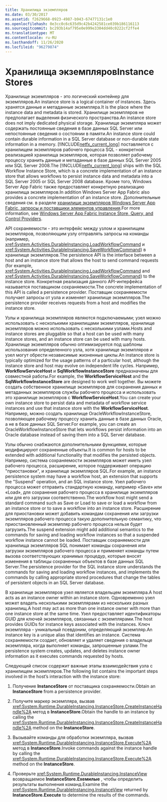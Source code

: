 ```yaml
---
title: Хранилища экземпляров
ms.date: 03/30/2017
ms.assetid: f2629668-0923-4987-b943-67477131c1e0
ms.openlocfilehash: 0e3cc0c6c635d9c42b4242581ce039b186116113
ms.sourcegitcommit: bc293b14af795e0e999e3304dd40c0222cf2ffe4
ms.translationtype: MT
ms.contentlocale: ru-RU
ms.lasthandoff: 11/26/2020
ms.locfileid: "96279874"
---
```

# <a name="instance-stores"></a><span data-ttu-id="43f4d-102">Хранилища экземпляров</span><span class="sxs-lookup"><span data-stu-id="43f4d-102">Instance Stores</span></span>

<span data-ttu-id="43f4d-103">Хранилище экземпляров - это логический контейнер для экземпляров.</span><span class="sxs-lookup"><span data-stu-id="43f4d-103">An instance store is a logical container of instances.</span></span> <span data-ttu-id="43f4d-104">Здесь хранятся данные и метаданные экземпляра.</span><span class="sxs-lookup"><span data-stu-id="43f4d-104">It is the place where the instance data and metadata is stored.</span></span> <span data-ttu-id="43f4d-105">Хранилище экземпляров не предполагает выделения физического пространства.</span><span class="sxs-lookup"><span data-stu-id="43f4d-105">An instance store does not imply dedicated physical storage.</span></span> <span data-ttu-id="43f4d-106">Хранилище экземпляра может содержать постоянные сведения в базе данных SQL Server или непостоянные сведения о состоянии в памяти.</span><span class="sxs-lookup"><span data-stu-id="43f4d-106">An instance store could contain durable information in a SQL Server database or non-durable state information in a memory.</span></span> <span data-ttu-id="43f4d-107">[!INCLUDE[netfx_current_long](../../../includes/netfx-current-long-md.md)] поставляется с хранилищем экземпляров рабочего процесса SQL - конкретной реализацией хранилища экземпляров, которая позволяет рабочему процессу хранить данные и метаданные в базе данных SQL Server 2005 или SQL Server 2008.</span><span class="sxs-lookup"><span data-stu-id="43f4d-107">The [!INCLUDE[netfx_current_long](../../../includes/netfx-current-long-md.md)] ships with the SQL Workflow Instance Store, which is a concrete implementation of an instance store that allows workflows to persist instance data and metadata into a SQL Server 2005 or SQL Server 2008 database.</span></span> <span data-ttu-id="43f4d-108">Кроме того, Windows Server App Fabric также предоставляет конкретную реализацию хранилища экземпляров.</span><span class="sxs-lookup"><span data-stu-id="43f4d-108">In addition Windows Server App Fabric also provides a concrete implementation of an instance store.</span></span> <span data-ttu-id="43f4d-109">Дополнительные сведения см. в разделе [хранилище экземпляров Windows Server App Fabric, запросы и поставщики элементов управления](/previous-versions/appfabric/ff383417(v=azure.10)).</span><span class="sxs-lookup"><span data-stu-id="43f4d-109">For more information, see [Windows Server App Fabric Instance Store, Query, and Control Providers](/previous-versions/appfabric/ff383417(v=azure.10)).</span></span>  
  
 <span data-ttu-id="43f4d-110">API сохраняемости - это интерфейс между узлом и хранилищем экземпляров, позволяющим узлу отправлять запросы на команды (например, <xref:System.Activities.DurableInstancing.LoadWorkflowCommand> и <xref:System.Activities.DurableInstancing.SaveWorkflowCommand>) в хранилище экземпляров.</span><span class="sxs-lookup"><span data-stu-id="43f4d-110">The persistence API is the interface between a host and an instance store that allows the host to send command requests (for example, <xref:System.Activities.DurableInstancing.LoadWorkflowCommand> and <xref:System.Activities.DurableInstancing.SaveWorkflowCommand>) to the instance store.</span></span> <span data-ttu-id="43f4d-111">Конкретная реализация данного API-интерфейса называется поставщиком сохраняемости.</span><span class="sxs-lookup"><span data-stu-id="43f4d-111">The concrete implementation of this API is called a persistence provider.</span></span> <span data-ttu-id="43f4d-112">Поставщик сохраняемости получает запросы от узла и изменяет хранилище экземпляров.</span><span class="sxs-lookup"><span data-stu-id="43f4d-112">The persistence provider receives requests from a host and modifies the instance store.</span></span>  
  
 <span data-ttu-id="43f4d-113">Узлы и хранилища экземпляров являются подключаемыми; узел можно использовать с несколькими хранилищами экземпляров, хранилище экземпляров можно использовать с несколькими узлами.</span><span class="sxs-lookup"><span data-stu-id="43f4d-113">Hosts and instance stores are pluggable so that a host can be used with many instance stores, and an instance store can be used with many hosts.</span></span> <span data-ttu-id="43f4d-114">Хранилище экземпляров обычно оптимизируется под шаблоны использования определенного узла, хотя хранилище экземпляров и узел могут обрести независимые жизненные циклы.</span><span class="sxs-lookup"><span data-stu-id="43f4d-114">An instance store is typically optimized for the usage patterns of a particular host, although the instance store and host may evolve on independent life cycles.</span></span> <span data-ttu-id="43f4d-115">Например, **WorkflowServiceHost** и **SqlWorkflowInstanceStore** предназначены для совместной работы.</span><span class="sxs-lookup"><span data-stu-id="43f4d-115">For example, the **WorkflowServiceHost** and the **SqlWorkflowInstanceStore** are designed to work well together.</span></span> <span data-ttu-id="43f4d-116">Вы можете создать собственное хранилище экземпляров для сохранения данных и метаданных экземпляров службы рабочего процесса и использовать это хранилище экземпляров с **WorkflowServiceHost**.</span><span class="sxs-lookup"><span data-stu-id="43f4d-116">You can create your own instance store to persist data and metadata of workflow service instances and use that instance store with the **WorkflowServiceHost**.</span></span> <span data-ttu-id="43f4d-117">Например, можно создать хранилище OracleWorkflowInstanceStore, позволяющее рабочему процессу хранить данные в базе данных Oracle, а не в базе данных SQL Server.</span><span class="sxs-lookup"><span data-stu-id="43f4d-117">For example, you can create an OracleWorkflowInstanceStore that lets workflows persist information into an Oracle database instead of saving them into a SQL Server database.</span></span>  
  
 <span data-ttu-id="43f4d-118">Узлы обычно снабжаются дополнительными функциями, которые модифицируют сохраненные объекты.</span><span class="sxs-lookup"><span data-stu-id="43f4d-118">It is common for hosts to be extended with additional functionality that modifies the persisted objects.</span></span> <span data-ttu-id="43f4d-119">Например, система сохраняемости экземпляров может иметь узел рабочего процесса, расширение, которое поддерживает операцию "приостановки", и хранилище экземпляров SQL.</span><span class="sxs-lookup"><span data-stu-id="43f4d-119">For example, an instance persistence system may have a workflow host, an extension that supports the "Suspend" operation, and an SQL instance store.</span></span>  <span data-ttu-id="43f4d-120">Узел рабочего процесса может отправить стандартную команду, например «Save» или «Load», для сохранения рабочего процесса в хранилище экземпляров или для его загрузки соответственно.</span><span class="sxs-lookup"><span data-stu-id="43f4d-120">The workflow host might send a standard command such as Save or Load to save or load a workflow from an instance store or to save a workflow into an instance store.</span></span> <span data-ttu-id="43f4d-121">Расширение для приостановки может добавить командам сохранения или загрузки экземпляров рабочего процесса такую дополнительную семантику, что приостановленный экземпляр рабочего процесса нельзя будет загрузить.</span><span class="sxs-lookup"><span data-stu-id="43f4d-121">The suspend extension might add additional semantics to the commands for saving and loading workflow instances so that a suspended workflow instance cannot be loaded.</span></span> <span data-ttu-id="43f4d-122">Поставщик сохраняемости для хранилища экземпляров SQL понимает команды сохранения или загрузки экземпляров рабочего процесса и применяет команды путем вызова соответствующих хранимых процедур, которые вносят изменения в таблицы сохраненных объектов в базе данных SQL Server.</span><span class="sxs-lookup"><span data-stu-id="43f4d-122">The persistence provider for the SQL instance store understands the commands for saving and loading workflow instances, and implements the commands by calling appropriate stored procedures that change the tables of persistent objects in an SQL Server database.</span></span>  
  
 <span data-ttu-id="43f4d-123">В хранилище экземпляров узел является владельцем экземпляра.</span><span class="sxs-lookup"><span data-stu-id="43f4d-123">A host acts as an instance owner within an instance store.</span></span> <span data-ttu-id="43f4d-124">Одновременно узел может владеть несколькими экземплярами из нескольких разных хранилищ.</span><span class="sxs-lookup"><span data-stu-id="43f4d-124">A host may act as more than one instance owner with more than one instance store at the same time.</span></span> <span data-ttu-id="43f4d-125">Узел предоставляет идентификаторы GUID для ключей экземпляров, связанных с экземплярами.</span><span class="sxs-lookup"><span data-stu-id="43f4d-125">The host provides GUIDs for instance keys associated with the instances.</span></span> <span data-ttu-id="43f4d-126">Ключ экземпляра - уникальный псевдоним, определяющий экземпляр.</span><span class="sxs-lookup"><span data-stu-id="43f4d-126">An instance key is a unique alias that identifies an instance.</span></span> <span data-ttu-id="43f4d-127">Система сохраняемости создает, обновляет и удаляет сведения о владельце экземпляра, когда выполняет команды, запрошенные узлами.</span><span class="sxs-lookup"><span data-stu-id="43f4d-127">The persistence system creates, updates, and deletes instance owner information as it executes commands requested by hosts.</span></span>  
  
 <span data-ttu-id="43f4d-128">Следующий список содержит важные этапы взаимодействия узла с хранилищем экземпляров.</span><span class="sxs-lookup"><span data-stu-id="43f4d-128">The following list contains the important steps involved in the host’s interaction with the instance store:</span></span>  
  
1. <span data-ttu-id="43f4d-129">Получение **InstanceStore** от поставщика сохраняемости.</span><span class="sxs-lookup"><span data-stu-id="43f4d-129">Obtain an **InstanceStore** from a persistence provider.</span></span>  

2. <span data-ttu-id="43f4d-130">Получите маркер экземпляра, вызвав <xref:System.Runtime.DurableInstancing.InstanceStore.CreateInstanceHandle%2A> метод в **InstanceStore**.</span><span class="sxs-lookup"><span data-stu-id="43f4d-130">Obtain the handle to an instance by calling the <xref:System.Runtime.DurableInstancing.InstanceStore.CreateInstanceHandle%2A> method on the **InstanceStore**.</span></span>  
  
3. <span data-ttu-id="43f4d-131">Вызывайте команды для обработки экземпляра, вызвав <xref:System.Runtime.DurableInstancing.InstanceStore.Execute%2A> метод в **InstanceStore**.</span><span class="sxs-lookup"><span data-stu-id="43f4d-131">Invoke commands against the instance handle by calling the <xref:System.Runtime.DurableInstancing.InstanceStore.Execute%2A> method on the **InstanceStore**.</span></span>  
  
4. <span data-ttu-id="43f4d-132">Проверьте <xref:System.Runtime.DurableInstancing.InstanceView> возвращаемое **InstanceStore.Exeмилые** , чтобы определить результаты выполнения команд.</span><span class="sxs-lookup"><span data-stu-id="43f4d-132">Examine the <xref:System.Runtime.DurableInstancing.InstanceView> returned by **InstanceStore.Execute** to determine the results of the commands.</span></span>
